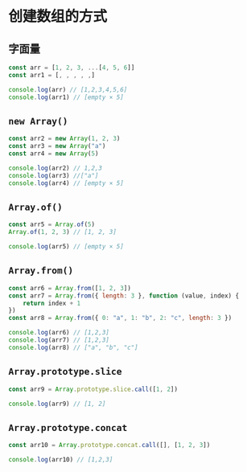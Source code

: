 # 创建数组的方式

## 字面量
```js
const arr = [1, 2, 3, ...[4, 5, 6]]
const arr1 = [, , , , ,]

console.log(arr) // [1,2,3,4,5,6]
console.log(arr1) // [empty × 5]
```

## `new Array()`
```js
const arr2 = new Array(1, 2, 3)
const arr3 = new Array("a")
const arr4 = new Array(5)

console.log(arr2) // 1,2,3
console.log(arr3) //["a"]
console.log(arr4) // [empty × 5]
```

## `Array.of()`
```js
const arr5 = Array.of(5)
Array.of(1, 2, 3) // [1, 2, 3]

console.log(arr5) // [empty × 5]
```

## `Array.from()`
```js
const arr6 = Array.from([1, 2, 3])
const arr7 = Array.from({ length: 3 }, function (value, index) {
    return index + 1
})
const arr8 = Array.from({ 0: "a", 1: "b", 2: "c", length: 3 })

console.log(arr6) // [1,2,3]
console.log(arr7) // [1,2,3]
console.log(arr8) // ["a", "b", "c"]
```

## `Array.prototype.slice`
```js
const arr9 = Array.prototype.slice.call([1, 2])

console.log(arr9) // [1, 2]
```

## `Array.prototype.concat`
```js
const arr10 = Array.prototype.concat.call([], [1, 2, 3])

console.log(arr10) // [1,2,3]
```

## 